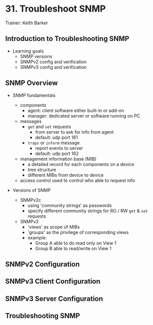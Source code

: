 # 31. Troubleshoot SNMP

Trainer: Keith Barker


## Introduction to Troubleshooting SNMP

- Learning goals
  - SNMP versions
  - SNMPv2 config and verification
  - SNMPv3 config and verification


## SNMP Overview

- SNMP fundamentals
  - components
    - agent: client software either built-in or add-on
    - manager: dedicated server or software running on PC
  - messages
    - `get` and `set` requests
      - from server to ask for info from agent
      - default: udp port 161
    - `traps` or `inform` message
      - report events to server
      - default: udp port 162
  - management information base (MIB)
    - a detailed record for each components on a device
    - tree structure
    - different MIBs from device to device
  - access control used to control who able to request info


- Versions of SNMP
  - SNMPv2c
    - using 'community strings' as passwords
    - specify different community strings for RO / RW `get` & `set` requests
  - SNMPv3
    - 'views' as scope of MIBs
    - 'groups' as the privilege of corresponding views
    - example:
      - Group A able to do read only on View 1
      - Group B able to read/write on View 1



## SNMPv2 Configuration




## SNMPv3 Client Configuration




## SNMPv3 Server Configuration




## Troubleshooting SNMP




